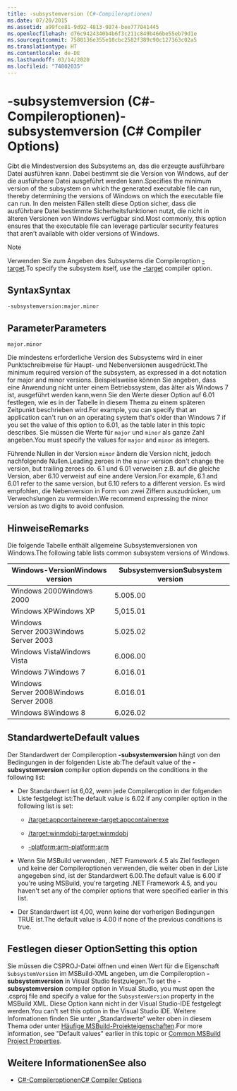 ```yaml
---
title: -subsystemversion (C#-Compileroptionen)
ms.date: 07/20/2015
ms.assetid: a99fce81-9d92-4813-9874-bee777041445
ms.openlocfilehash: d76c9424340b4b6f3c211c849b466be55eb79d1e
ms.sourcegitcommit: 7588136e355e10cbc2582f389c90c127363c02a5
ms.translationtype: HT
ms.contentlocale: de-DE
ms.lasthandoff: 03/14/2020
ms.locfileid: "74802035"
---
```

# <a name="-subsystemversion-c-compiler-options"></a><span data-ttu-id="8a21d-102">-subsystemversion (C#-Compileroptionen)</span><span class="sxs-lookup"><span data-stu-id="8a21d-102">-subsystemversion (C# Compiler Options)</span></span>

<span data-ttu-id="8a21d-103">Gibt die Mindestversion des Subsystems an, das die erzeugte ausführbare Datei ausführen kann. Dabei bestimmt sie die Version von Windows, auf der die ausführbare Datei ausgeführt werden kann.</span><span class="sxs-lookup"><span data-stu-id="8a21d-103">Specifies the minimum version of the subsystem on which the generated executable file can run, thereby determining the versions of Windows on which the executable file can run.</span></span> <span data-ttu-id="8a21d-104">In den meisten Fällen stellt diese Option sicher, dass die ausführbare Datei bestimmte Sicherheitsfunktionen nutzt, die nicht in älteren Versionen von Windows verfügbar sind.</span><span class="sxs-lookup"><span data-stu-id="8a21d-104">Most commonly, this option ensures that the executable file can leverage particular security features that aren’t available with older versions of Windows.</span></span>

> [!NOTE]
> <span data-ttu-id="8a21d-105">Verwenden Sie zum Angeben des Subsystems die Compileroption [-target](./target-compiler-option.md).</span><span class="sxs-lookup"><span data-stu-id="8a21d-105">To specify the subsystem itself, use the [-target](./target-compiler-option.md) compiler option.</span></span>

## <a name="syntax"></a><span data-ttu-id="8a21d-106">Syntax</span><span class="sxs-lookup"><span data-stu-id="8a21d-106">Syntax</span></span>

```console
-subsystemversion:major.minor
```

## <a name="parameters"></a><span data-ttu-id="8a21d-107">Parameter</span><span class="sxs-lookup"><span data-stu-id="8a21d-107">Parameters</span></span>

`major.minor`

<span data-ttu-id="8a21d-108">Die mindestens erforderliche Version des Subsystems wird in einer Punktschreibweise für Haupt- und Nebenversionen ausgedrückt.</span><span class="sxs-lookup"><span data-stu-id="8a21d-108">The minimum required version of the subsystem, as expressed in a dot notation for major and minor versions.</span></span> <span data-ttu-id="8a21d-109">Beispielsweise können Sie angeben, dass eine Anwendung nicht unter einem Betriebssystem, das älter als Windows 7 ist, ausgeführt werden kann,wenn Sie den Werte dieser Option auf 6.01 festlegen, wie es in der Tabelle in diesem Thema zu einem späteren Zeitpunkt beschrieben wird.</span><span class="sxs-lookup"><span data-stu-id="8a21d-109">For example, you can specify that an application can't run on an operating system that's older than Windows 7 if you set the value of this option to 6.01, as the table later in this topic describes.</span></span> <span data-ttu-id="8a21d-110">Sie müssen die Werte für `major` und `minor` als ganze Zahl angeben.</span><span class="sxs-lookup"><span data-stu-id="8a21d-110">You must specify the values for `major` and `minor` as integers.</span></span>

<span data-ttu-id="8a21d-111">Führende Nullen in der Version `minor` ändern die Version nicht, jedoch nachfolgende Nullen.</span><span class="sxs-lookup"><span data-stu-id="8a21d-111">Leading zeroes in the `minor` version don't change the version, but trailing zeroes do.</span></span> <span data-ttu-id="8a21d-112">6\.1 und 6.01 verweisen z.B. auf die gleiche Version, aber 6.10 verweist auf eine andere Version.</span><span class="sxs-lookup"><span data-stu-id="8a21d-112">For example, 6.1 and 6.01 refer to the same version, but 6.10 refers to a different version.</span></span> <span data-ttu-id="8a21d-113">Es wird empfohlen, die Nebenversion in Form von zwei Ziffern auszudrücken, um Verwechslungen zu vermeiden.</span><span class="sxs-lookup"><span data-stu-id="8a21d-113">We recommend expressing the minor version as two digits to avoid confusion.</span></span>

## <a name="remarks"></a><span data-ttu-id="8a21d-114">Hinweise</span><span class="sxs-lookup"><span data-stu-id="8a21d-114">Remarks</span></span>

<span data-ttu-id="8a21d-115">Die folgende Tabelle enthält allgemeine Subsystemversionen von Windows.</span><span class="sxs-lookup"><span data-stu-id="8a21d-115">The following table lists common subsystem versions of Windows.</span></span>

|<span data-ttu-id="8a21d-116">Windows-Version</span><span class="sxs-lookup"><span data-stu-id="8a21d-116">Windows version</span></span>|<span data-ttu-id="8a21d-117">Subsystemversion</span><span class="sxs-lookup"><span data-stu-id="8a21d-117">Subsystem version</span></span>|
|---------------------|-----------------------|
|<span data-ttu-id="8a21d-118">Windows 2000</span><span class="sxs-lookup"><span data-stu-id="8a21d-118">Windows 2000</span></span>|<span data-ttu-id="8a21d-119">5.00</span><span class="sxs-lookup"><span data-stu-id="8a21d-119">5.00</span></span>|
|<span data-ttu-id="8a21d-120">Windows XP</span><span class="sxs-lookup"><span data-stu-id="8a21d-120">Windows XP</span></span>|<span data-ttu-id="8a21d-121">5,01</span><span class="sxs-lookup"><span data-stu-id="8a21d-121">5.01</span></span>|
|<span data-ttu-id="8a21d-122">Windows Server 2003</span><span class="sxs-lookup"><span data-stu-id="8a21d-122">Windows Server 2003</span></span>|<span data-ttu-id="8a21d-123">5.02</span><span class="sxs-lookup"><span data-stu-id="8a21d-123">5.02</span></span>|
|<span data-ttu-id="8a21d-124">Windows Vista</span><span class="sxs-lookup"><span data-stu-id="8a21d-124">Windows Vista</span></span>|<span data-ttu-id="8a21d-125">6.00</span><span class="sxs-lookup"><span data-stu-id="8a21d-125">6.00</span></span>|
|<span data-ttu-id="8a21d-126">Windows 7</span><span class="sxs-lookup"><span data-stu-id="8a21d-126">Windows 7</span></span>|<span data-ttu-id="8a21d-127">6.01</span><span class="sxs-lookup"><span data-stu-id="8a21d-127">6.01</span></span>|
|<span data-ttu-id="8a21d-128">Windows Server 2008</span><span class="sxs-lookup"><span data-stu-id="8a21d-128">Windows Server 2008</span></span>|<span data-ttu-id="8a21d-129">6.01</span><span class="sxs-lookup"><span data-stu-id="8a21d-129">6.01</span></span>|
|<span data-ttu-id="8a21d-130">Windows 8</span><span class="sxs-lookup"><span data-stu-id="8a21d-130">Windows 8</span></span>|<span data-ttu-id="8a21d-131">6.02</span><span class="sxs-lookup"><span data-stu-id="8a21d-131">6.02</span></span>|

## <a name="default-values"></a><span data-ttu-id="8a21d-132">Standardwerte</span><span class="sxs-lookup"><span data-stu-id="8a21d-132">Default values</span></span>

<span data-ttu-id="8a21d-133">Der Standardwert der Compileroption **-subsystemversion** hängt von den Bedingungen in der folgenden Liste ab:</span><span class="sxs-lookup"><span data-stu-id="8a21d-133">The default value of the **-subsystemversion** compiler option depends on the conditions in the following list:</span></span>

- <span data-ttu-id="8a21d-134">Der Standardwert ist 6,02, wenn jede Compileroption in der folgenden Liste festgelegt ist:</span><span class="sxs-lookup"><span data-stu-id="8a21d-134">The default value is 6.02 if any compiler option in the following list is set:</span></span>

  - [<span data-ttu-id="8a21d-135">/target:appcontainerexe</span><span class="sxs-lookup"><span data-stu-id="8a21d-135">-target:appcontainerexe</span></span>](./target-appcontainerexe-compiler-option.md)

  - [<span data-ttu-id="8a21d-136">/target:winmdobj</span><span class="sxs-lookup"><span data-stu-id="8a21d-136">-target:winmdobj</span></span>](./target-winmdobj-compiler-option.md)

  - [<span data-ttu-id="8a21d-137">-platform:arm</span><span class="sxs-lookup"><span data-stu-id="8a21d-137">-platform:arm</span></span>](./platform-compiler-option.md)

- <span data-ttu-id="8a21d-138">Wenn Sie MSBuild verwenden, .NET Framework 4.5 als Ziel festlegen und keine der Compileroptionen verwenden, die weiter oben in der Liste angegeben sind, ist der Standardwert 6.00.</span><span class="sxs-lookup"><span data-stu-id="8a21d-138">The default value is 6.00 if you're using MSBuild, you're targeting .NET Framework 4.5, and you haven't set any of the compiler options that were specified earlier in this list.</span></span>

- <span data-ttu-id="8a21d-139">Der Standardwert ist 4,00, wenn keine der vorherigen Bedingungen TRUE ist.</span><span class="sxs-lookup"><span data-stu-id="8a21d-139">The default value is 4.00 if none of the previous conditions is true.</span></span>

## <a name="setting-this-option"></a><span data-ttu-id="8a21d-140">Festlegen dieser Option</span><span class="sxs-lookup"><span data-stu-id="8a21d-140">Setting this option</span></span>

<span data-ttu-id="8a21d-141">Sie müssen die CSPROJ-Datei öffnen und einen Wert für die Eigenschaft `SubsystemVersion` im MSBuild-XML angeben, um die Compileroption **-subsystemversion** in Visual Studio festzulegen.</span><span class="sxs-lookup"><span data-stu-id="8a21d-141">To set the **-subsystemversion** compiler option in Visual Studio, you must open the .csproj file and specify a value for the `SubsystemVersion` property in the MSBuild XML.</span></span> <span data-ttu-id="8a21d-142">Diese Option kann nicht in der Visual Studio-IDE festgelegt werden.</span><span class="sxs-lookup"><span data-stu-id="8a21d-142">You can't set this option in the Visual Studio IDE.</span></span> <span data-ttu-id="8a21d-143">Weitere Informationen finden Sie unter „Standardwerte“ weiter oben in diesem Thema oder unter [Häufige MSBuild-Projekteigenschaften](/visualstudio/msbuild/common-msbuild-project-properties).</span><span class="sxs-lookup"><span data-stu-id="8a21d-143">For more information, see "Default values" earlier in this topic or [Common MSBuild Project Properties](/visualstudio/msbuild/common-msbuild-project-properties).</span></span>

## <a name="see-also"></a><span data-ttu-id="8a21d-144">Weitere Informationen</span><span class="sxs-lookup"><span data-stu-id="8a21d-144">See also</span></span>

- [<span data-ttu-id="8a21d-145">C#-Compileroptionen</span><span class="sxs-lookup"><span data-stu-id="8a21d-145">C# Compiler Options</span></span>](./index.md)
